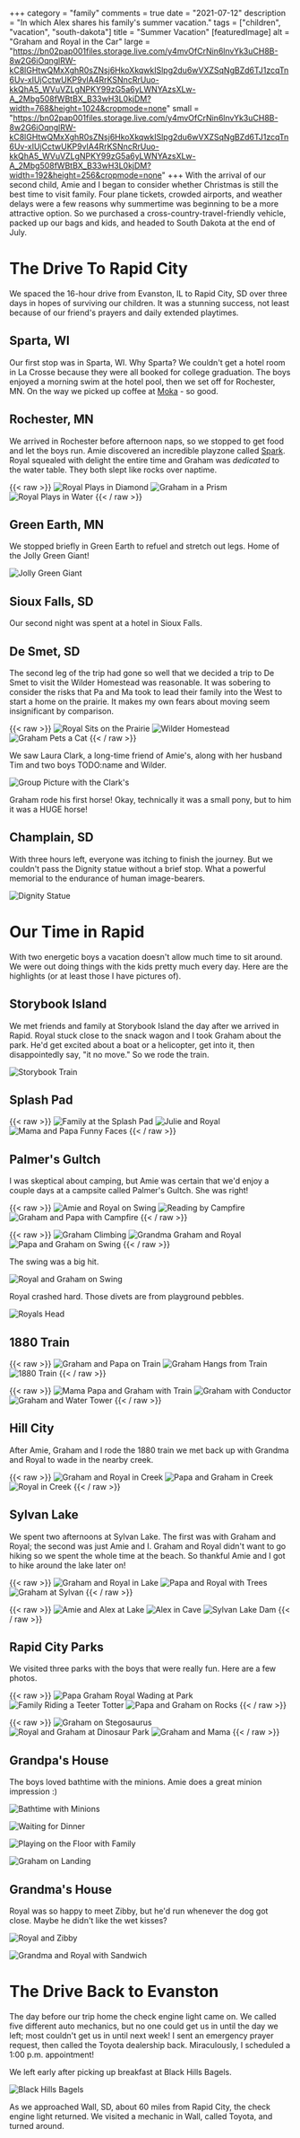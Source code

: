 +++
category = "family"
comments = true
date = "2021-07-12"
description = "In which Alex shares his family's summer vacation."
tags = ["children", "vacation", "south-dakota"]
title = "Summer Vacation"
[featuredImage]
  alt = "Graham and Royal in the Car"
  large = "https://bn02pap001files.storage.live.com/y4mvOfCrNin6lnvYk3uCH8B-8w2G6iOqnglRW-kC8lGHtwQMxXghR0sZNsj6HkoXkqwkISlpg2du6wVXZSqNgBZd6TJ1zcqTn6Uv-xIUjCctwUKP9vIA4RrKSNncRrUuo-kkQhA5_WVuVZLgNPKY99zG5a6yLWNYAzsXLw-A_2Mbg508fWBtBX_B33wH3L0kjDM?width=768&height=1024&cropmode=none"
  small = "https://bn02pap001files.storage.live.com/y4mvOfCrNin6lnvYk3uCH8B-8w2G6iOqnglRW-kC8lGHtwQMxXghR0sZNsj6HkoXkqwkISlpg2du6wVXZSqNgBZd6TJ1zcqTn6Uv-xIUjCctwUKP9vIA4RrKSNncRrUuo-kkQhA5_WVuVZLgNPKY99zG5a6yLWNYAzsXLw-A_2Mbg508fWBtBX_B33wH3L0kjDM?width=192&height=256&cropmode=none"
+++
With the arrival of our second child, Amie and I began to consider whether Christmas is still the best time to visit family. Four plane tickets, crowded airports, and weather delays were a few reasons why summertime was beginning to be a more attractive option. So we purchased a cross-country-travel-friendly vehicle, packed up our bags and kids, and headed to South Dakota at the end of July.

# The Drive To Rapid City

We spaced the 16-hour drive from Evanston, IL to Rapid City, SD over three days in hopes of surviving our children. It was a stunning success, not least because of our friend's prayers and daily extended playtimes.

## Sparta, WI

Our first stop was in Sparta, WI. Why Sparta? We couldn't get a hotel room in La Crosse because they were all booked for college graduation. The boys enjoyed a morning swim at the hotel pool, then we set off for Rochester, MN. On the way we picked up coffee at [Moka](http://www.mymokacoffee.com/) - so good.

## Rochester, MN

We arrived in Rochester before afternoon naps, so we stopped to get food and let the boys run. Amie discovered an incredible playzone called [Spark](http://www.sparkrochestermn.org/). Royal squealed with delight the entire time and Graham was _dedicated_ to the water table. They both slept like rocks over naptime.

{{< raw >}}
<img src="https://bn02pap001files.storage.live.com/y4mYunje7Ps5pTlKWXvzNovYS0y4Oemfv5RDbyug0hRyK-ILG3pw9pDiZg6w4wwtFzj3jKDT8ex4GF0e9-rkbAUADIyeBeJFDYkXTHfByIl0dn6xZt3T8EqtIsbJycCuYZgDYb5pqGPGI9x5QUttmPYuztKAN-VHBjmP_uy25W_acp3NVgutzihWT6m0jFQf5c_?width=768&height=1024&cropmode=none" alt="Royal Plays in Diamond" />
<img src="https://bn02pap001files.storage.live.com/y4mnjKoaRrjbCVcR3G1L6DnciweAtLdw1dxa6gNwAVKF9iEphnQqAAmphBgxbj11bSTWUBOvZLrYjPpOP_DdoRgY90e0jWZLOqQo9uZWSTB0yixaxkHJ3Cy4RtMCk3Gil8rwjUs8qs2qQbHdyQyYis778OVTcM6fweMlJgC7Eu_6kr63cVXm85-lWB4fPglfAVQ?width=768&height=1024&cropmode=none" alt="Graham in a Prism" />
<img src="https://bn02pap001files.storage.live.com/y4moO5FQYi0Sdnt15g54rFRmwCLZT0wlc6nIz70NrEM9TGTHsfl_gBQvZ1uhE_66qXgWbSFnxXaFUpz-Egavr8dVHZ_TXIGGJow0onfYnsCQE_GR-dTphdpaJdIetpLniMk32qQXG0hnTP5ut0CktjbGgSK3R25mTTl6ckhqPKpKfSDYtZKlEFdpJnlYg6bAHKc?width=768&height=1024&cropmode=none" alt="Royal Plays in Water" />
{{< / raw >}}

## Green Earth, MN

We stopped briefly in Green Earth to refuel and stretch out legs. Home of the Jolly Green Giant!

![Jolly Green Giant](https://bn02pap001files.storage.live.com/y4m6tIb5twO91S5OfEQcREnT3QJq13K2NzZNIgY3QCk1G0p2DXtFV4zA8GfI6ayTpJPHknowS1sLeXGPWVjl4qO7kpvC5oyxjVmSYv8XWBbuYbVaYXh9KfLB35GwsMztN-_4SWJIeQ-x0oMo1qRKWBP-f1evEqyDXJUNJCesJF7PW8Ihe2LHZFxDAfHhgOwypTP?width=768&height=1024&cropmode=none)

## Sioux Falls, SD

Our second night was spent at a hotel in Sioux Falls.

## De Smet, SD

The second leg of the trip had gone so well that we decided a trip to De Smet to visit the Wilder Homestead was reasonable. It was sobering to consider the risks that Pa and Ma took to lead their family into the West to start a home on the prairie. It makes my own fears about moving seem insignificant by comparison.

{{< raw >}}
<img src="https://bn02pap001files.storage.live.com/y4mAxy1on269dB0UdR4LRVYfhQZeeEnNK7AkWM4QSZn2DV_RGU-MXR0dADKXM_ZkrVNcf5ksdRhjcefk55jX-_-jv0gZxt79Rja9xLs0MTzGimcabnrAgCk1YPgUGH4CVeBsHcsOWUvH_sHkr3nZnsAAe3-JQSwjHvsV7EsVX9QNGcwieNSKILavghgwqtu-VeQ?width=768&height=1024&cropmode=none" alt="Royal Sits on the Prairie" />
<img src="https://bn02pap001files.storage.live.com/y4mRCHYSG-M3svC1voA8LmAKW5RBX5BoXxrQD63lgIzXdS2I2jvuDwjJ8pCvP3ccCCheF8PWhUHWgXC7JJu3yXuC0W-vx7mFseR_HumbVfq-e0C_tUji644jaLvXh-qhf2LoFS8wxoJK85FMd43eQwx2d6nMOrhRgdRa_nthucsZj4O5nKYDA9TFqYHRVRrrICj?width=1024&height=768&cropmode=none" alt="Wilder Homestead" />
<img src="https://bn02pap001files.storage.live.com/y4mV525Jof5GMfYSY7_yvKqy_NR-ULeYTbLSjTy5bkQY7GsLFhZ5qxiV6rQ2n5GDY4MXnbZDRWB9eTK1Lh5hy4rPwu0GRdex0fbz7QDQD9AiIGThRoa_VOf_UfEAEA6xa7S25s6vNHiuCtl4ilXCOOJEl-N7aqEu0Ga6jmaWzeomi_964lwPN0zCwQkFQX_Y1pH?width=1024&height=768&cropmode=none" alt="Graham Pets a Cat" />
{{< / raw >}}

We saw Laura Clark, a long-time friend of Amie's, along with her husband Tim and two boys TODO:name and Wilder.

![Group Picture with the Clark's](https://bn02pap001files.storage.live.com/y4mGg3EMD5xlIBCw6mvgSMooXKA84FtlhcEHF8SYsRXHvTkrMiZFRPhpGd6CUZVhCl5V7v0R4jijvQk7uq74RrqTV0xBoAwce-65wdutcv0e9xQLBEgbyse1ahho1I-tjQzhK6SKZ6hGHYxSEZC5dvkwrJoxUxpko0AiFT2kKu2PdG9GYHNfN9AYomKuO5fRV-k?width=768&height=1024&cropmode=none)

Graham rode his first horse! Okay, technically it was a small pony, but to him it was a HUGE horse!

## Champlain, SD

With three hours left, everyone was itching to finish the journey. But we couldn't pass the Dignity statue without a brief stop. What a powerful memorial to the endurance of human image-bearers.

![Dignity Statue](https://bn02pap001files.storage.live.com/y4mz0iyzm3_h6xVAwXeMx2ZuAtZfcR2ZVWlcoQDIjwEjEPKDCRqdEpjKbrEicHA0P8mY1rQPsveLnNkW8p2OTVoq1u4BUq8fCY8D0SdXPKGDXdbwAc8F6T-rUdDEqqaj0M77etPcHCW01Wnm0_i_zg0bNqCVv09yH75jqtiQ1NPBiUp-OXTUYQHCE2mIjuex7Rp?width=768&height=1024&cropmode=none)

# Our Time in Rapid

With two energetic boys a vacation doesn't allow much time to sit around. We were out doing things with the kids pretty much every day. Here are the highlights (or at least those I have pictures of).

## Storybook Island

We met friends and family at Storybook Island the day after we arrived in Rapid. Royal stuck close to the snack wagon and I took Graham about the park. He'd get excited about a boat or a helicopter, get into it, then disappointedly say, "it no move." So we rode the train.

![Storybook Train](https://bn02pap001files.storage.live.com/y4mZ1wDng3wOwmX-Gkm3Asrt4uVdY46HRmn1pGluARNqSaEb_IL0dJWqlTOY2VfzUUgUUtMK03N12APT2_H2EdWdkUsxN6jI2Fm3JZsEKDgLhlUUFQwOWblaf4mP8rcMa8JHT5rgvxX1WWbe5w5mD7y5aNDPmP87A7W3FUKRwBNr_qlT07VGjiLcrlF-BYaGNuw?width=768&height=1024&cropmode=none)

## Splash Pad

{{< raw >}}
<img src="https://bn02pap001files.storage.live.com/y4mEznGeww6wZyenMbZGavNmXm_Ckg5BVwZpT-ml6Ra5KFHALbPapdAZtrpCkIpmp-zlvOAH0vbYhw3GUJoSM9yEOzwQmIFU2ziUknQmxhvQhEggqPsgiBZXoXSmCMgUYx5Rr2p6VV3-mRsWiPgZFMZT4I7XDh9bkzxy-nAwUDZ4gdMX4gltPVV9w2GvpPdJPUx?width=1024&height=768&cropmode=none" alt="Family at the Splash Pad" />
<img src="https://bn02pap001files.storage.live.com/y4mxqPnshGPVWI2-96S5I0kDahDzC6M6reL18vk5nj8PcZ4l5MW60M_Doi0HsZ48woVZPI30tErO1KAI_ZX6kgyEADORaVEH0UbG0IKVCVMdEP72vrNYy02MT4WWOG5tCnsc62y4qtuI3HhCMP8cw1tEAkf0dB7ys5DehUn-OWZeywL-cN_sybd5vYXcI_R4W4F?width=768&height=1024&cropmode=none" alt="Julie and Royal" />
<img src="https://bn02pap001files.storage.live.com/y4mTym4QyTXvyI4kKAozSj-JaB7EPd8djF1p3AaB2A1mcA3oczlcV8exaX2OZ1bIsOaFuuPPNfc_wcUKoo9ztoI0yffNauAS1uXlXc7f7M7PfsvuKLWm-g_9g_omTKtmO6qbCRQF6228O9tgK07g1xWZ97twvHU00ejsjyFhh4dFF4FT0hU3p70Wc7W4XPXVcFI?width=496&height=1024&cropmode=none" alt="Mama and Papa Funny Faces" />
{{< / raw >}}

## Palmer's Gultch

I was skeptical about camping, but Amie was certain that we'd enjoy a couple days at a campsite called Palmer's Gultch. She was right!

{{< raw >}}
<img src="https://bn02pap001files.storage.live.com/y4mT1kIXqu868wbC4ZKxgw8rVN3jq_25WqbUrcT6dvHUO1j4XoFgzfzPRGvjF4-GO0oMWEvPM86-d7wAV8UL7W0kPmkVIrCXXjkEjDkO0bzBrfDnee7yFeCNe613C8ZscR1Oy_i7UQtKC3dPSXRVhEHzKhaBxn4Kaq9kUC_pR_pE1U5qCa2AQOkGvR166jU8-Dt?width=1024&height=768&cropmode=none" alt="Amie and Royal on Swing" />
<img src="https://bn02pap001files.storage.live.com/y4mVErPOyBhrIcjK8X4ZMA0sRJ-NVV1P_tpUoavfpyTqtsBrYGz6Qe_YU6H5XJGyVxQR1_-z9Lbz-ahWOzjuebcQTIwwDEvQtKjt5T3ZTlVAI6Vqib_n0Ol3wcDojK0T8HnFD1Qvpa9AiWQDnitiBFwuaBMGb6wduCq17g1y5WsjTgrxrEQOwQfV-1HMlHMS3zX?width=768&height=1024&cropmode=none" alt="Reading by Campfire" />
<img src="https://bn02pap001files.storage.live.com/y4mdD0x0kShNr1dIShxg9rDPYAhsraNc3emPUhGwni8vGVm243jdueB2vGiV0Vv788NYMyFFG8FBNzRqya-xh-AJJBPMblUq85iYhdxoaapialuUcSyYP9QghQWjE9Z5pnevraVMaARNsXYI2KrAoqyc-12tGOQdujIvZuLcyhM-Qp8jN_Exz-NAEELMCJl-4Da?width=1024&height=768&cropmode=none" alt="Graham and Papa with Campfire" />
{{< / raw >}}

{{< raw >}}
<img src="https://bn02pap001files.storage.live.com/y4m8MAb9tOtrcQZEJ7ae5YQQeRdIcu7js_aPYU4bIVfWtWjtbMtXRY-Fkg_v9vi75T1hruBa4dum4A_pDIBEXluuSRqRHROcb05Q8M7nIXoLZkTn7oQE-U-jKbGj54HZj5pgHZl1jZPXh5xzMk2v_tfZxeMOwjBIV8ZDNbcuOXxIz3WO_lOzTOVtX9T-RtwVjcN?width=768&height=1024&cropmode=none" alt="Graham Climbing" />
<img src="https://bn02pap001files.storage.live.com/y4merW36nP0cIHak_oNBoLkxVnDThliLj53dK-W6ZySRTwqf3KUwS30PpOehW3PcG_GMeQ7bIpJBdGY9Q_d1NgZuIOVj7Nw_sjE8RbMKgOZRNItV3CNvO-CBto0RGLr9NqCTrCZzZQGCzM-pIkgro9O2oMLN7G5rcOgxm5H5PCEJDgLzVPrb5URiZa8dvYGGeBp?width=1024&height=768&cropmode=none" alt="Grandma Graham and Royal" />
<img src="https://bn02pap001files.storage.live.com/y4mwY5lfJztZnxxQIOGg0XvtkWayVsv_bLXsRMCF9ryVpPUNgnPVlnUXmICUTIw0NmIhIdvPSPSah8wJBSmYt68eKRhg6TZ9F6p8drg2GSnxjHWXms0lmsy7RA3vFJijE8OL5mMbCl27yibms4Jzl27D2PW5pOiZOxkPYLhcjN6ZB2qRAgz5LzDv9Xzn95tvzsA?width=768&height=1024&cropmode=none" alt="Papa and Graham on Swing" />
{{< / raw >}}

The swing was a big hit.

![Royal and Graham on Swing](https://bn02pap001files.storage.live.com/y4msb0BgUCMu7ZPGMvDlxQ4tGsefpprzXxITzfIXnakW2xX2UMxbjmCxXrkdnbF21l_tz1kw33DatK8OuYo0Jtjng6M_3mTXpSg7ENRtQmZuygKvGQv7aLFNQLv_ti0ilIGRkD05l-UjJfLi8d7hWL42HQByfiqcNwOejS_y5_G6R_kVgQmXwarHpeYjT2bSNIl?width=1024&height=768&cropmode=none)

Royal crashed hard. Those divets are from playground pebbles.

![Royals Head](https://bn02pap001files.storage.live.com/y4mJMEXZT1k3kRWcNQsoQVeKD29-OLSpUA5i4BEsOurBG5570gWB1YK6E8fjGN1LzcTM0pVsvWg9k8s_6TLhK7ZwTGA_3_VfvRS3Cx8cJwbw32eA63a7fPbgl7nnpVdFujKI2-G1mjURFy6GPtJdUX_cUUCc1-cDM8MK0-xFLIKgL7UI7wzZAHopAlLevd-QpQr?width=768&height=1024&cropmode=none)

## 1880 Train

{{< raw >}}
<img src="https://bn02pap001files.storage.live.com/y4mZ2a40rWGWFzzTuudYpApIbXnf9nyjkA8qFWVL7d2EKTXsSV1aOlRrkO7AMleTpdUGQ1FZClFPZ0DH6Q-EI8d3fHsaHR9xKfPXjtjWnBcO_WXBwuAAriFNNeZieUY-ix0LX5POuWy9iohs6EI8Jz1Fx_bN4sP4lFRjZA7t7fhoj6W1SxAU1NCUs0MOd4XQH3f?width=1024&height=768&cropmode=none" alt="Graham and Papa on Train" />
<img src="https://bn02pap001files.storage.live.com/y4mnAyCI3TiAKIFIxdOWBNSZLrywfL0jaoe4-fFVtEnqZoVe8i7VGMCjVIj11bTU54KQf2u3mtUO7j6Y6hUTx_S9Z_dYXLMkwwB6UXX5ZjdJnFTcAeG4facfHcSyY5a_4KjFud34yfPclGDwhkh-SmggoFfWRpWTQA6YbWt4fcJutZxWlN9vddmDd4BqWKfspMi?width=768&height=1024&cropmode=none" alt="Graham Hangs from Train" />
<img src="https://bn02pap001files.storage.live.com/y4mHMwqKiJmIfgAOn-miUoz44oNqWzwlJs2x6oSstiCzhBYtcnByaOt960Foi3WAFt3gdiGGON508HAFlxbl37JvdzLvURtnbOKV_lMlIb3HJxPDS8yZYd1FqqRNgTYA7VKCd-IvW7JdaNUWD8TelMNVUwq13KQmBBqdSVOVK0gD9QP0tNA6wETc_jUczITHtfU?width=768&height=1024&cropmode=none" alt="1880 Train" />
{{< / raw >}}

{{< raw >}}
<img src="https://bn02pap001files.storage.live.com/y4m_GQj7IU4blt0ZJ_KASM-w5AWSVqGF6vZz383A3uxExKG2F5aDJwM2290ei9ctvzOG2tv99hWSzc6RIQKBc3-pqxS7BCJB9KFPJdTIUpsWr0LLhng4vFiNyMsZcKHA7XwF2v9gpUVypDAui3S_RqknatDm3XBQ7Xk67NynnK3NzT5oY53x_egvi_HNOu7R0mo?width=1024&height=768&cropmode=none" alt="Mama Papa and Graham with Train" />
<img src="https://bn02pap001files.storage.live.com/y4mvhuVv7BCt3kuuhDAAaOfV1NHPW2VX5mIFdH23y54t65O0gKGI8qiUALHBo5VVTDmXX8UeCcTObTc48gdZ_gLXiTHX9AXaTzPRJ6MOmk7j8rYEnryYSnmreSADu3G1SGA1WWzuL_sHlAVKf1srIZAe4vgk8uVmpok5YaDNLELoeEPTPpnMmAyhpH1V9XF8fNy?width=768&height=1024&cropmode=none" alt="Graham with Conductor" />
<img src="https://bn02pap001files.storage.live.com/y4mjo63leRIpSS0BrEEmsbV0zBcqi_k_-RIPoY4rBY18hn-_nr9I1JCfzu0G3i0AHOta1qngdN2WSCwd50-5o0jUb4vtpDjqyWnzmapqPV0agDpWiMVZEAybVcxk-AHg2eDqyisgPEtPRAnUfhubCWWvPGWt7S1dXF4eBDJrzCcklrBIIwTqNExn4pTEcUj9obL?width=768&height=1024&cropmode=none" alt="Graham and Water Tower" />
{{< / raw >}}

## Hill City

After Amie, Graham and I rode the 1880 train we met back up with Grandma and Royal to wade in the nearby creek.

{{< raw >}}
<img src="https://bn02pap001files.storage.live.com/y4mtArYzC3Hf3m-NkNpHTE1Jm5A9FPof5MJhT5HcFJ5Bjz0Sn_IIPV4NUaAlByyxGrnhWkopqVon3RenVWDGwlrD79xToSRSkH_PLaHtz7z6P4doK4aPZeez0C6hT_XDDUAkJdsfWJ3Dw1HDpPW9DkorwrPQ6B6vZuzG4Fe4v8LU1DnMyoaIdse7uIM76CFc4Nw?width=768&height=1024&cropmode=none" alt="Graham and Royal in Creek" />
<img src="https://bn02pap001files.storage.live.com/y4mitFhTzqzHvRWDTH4nMRFWu8HfXBnDD5LNSSbHu1WaGjc2VbocYiQwBcyLzoUgUqaBoqQ2pnW2QpP978JpR-h-QnVvOQp5r2NtgXUNrcnwbz1BGBkfNFupRd9tQerT3iJ_5AS0yTHwBtm7In9_ClsyMkTOao7vYv4B0GApJUy_Jwm426ax00jOboJIBOW59_n?width=768&height=1024&cropmode=none" alt="Papa and Graham in Creek" />
<img src="https://bn02pap001files.storage.live.com/y4mY3Rb3bvJPgyVfko92JJlvrTq1VEym5btbMwqhP4Uczlltgf3l3MhB72oDNGR1GMOgZluD4OoVESPsFGiQwAkDTNXl5JcBasaPRgAcJqyvNd_brLxEO-GxCPCA3a1keYoZjGSuHg4LXjjH16h6xkFLIJoW-VCDWUuZrcePcqJ8dEh73QS182h0h0eCvk5CU5Q?width=768&height=1024&cropmode=none" alt="Royal in Creek" />
{{< / raw >}}

## Sylvan Lake

We spent two afternoons at Sylvan Lake. The first was with Graham and Royal; the second was just Amie and I. Graham and Royal didn't want to go hiking so we spent the whole time at the beach. So thankful Amie and I got to hike around the lake later on!

{{< raw >}}
<img src="https://bn02pap001files.storage.live.com/y4m6TmCm028WoZAYSs_4uBIHKFWCTnKlvKcAaPAhR5A7UywrymlODhd_O6Sh41mDWiRIvstsoWQ06HTqmU_txDjdQ3EQdzqHt9kqB2-SFOJg8sfH5geoNdr4LQ3M9249AdelwoFiKAKvBPkcjbQal2qnQCE60-VbAw-IEQVfO7U4t-HiYP5Yl_cGA8QaGhNE7mH?width=768&height=1024&cropmode=none" alt="Graham and Royal in Lake" />
<img src="https://bn02pap001files.storage.live.com/y4mD70ogjm947Q1lxkmxi__LhVOxkmqmHHavSUGzr2FrHTzRALcqTGp9o6FjPviHrP_q4lC1Cxasn0CUc_C75qDwhW1U0dMjAI3kBVXEN3nvOfidRPjwP6r-LrBfd3lTY7XXqSIFyyD4U-OoMVebUwkt_EXBOjbLIcUcgB3WHzziiye5CZwLjvnTRcXxw4h8xuO?width=768&height=1024&cropmode=none" alt="Papa and Royal with Trees" />
<img src="https://bn02pap001files.storage.live.com/y4miQEqgLYCmc3eH76jGWLxqnYLtpyXlbYobmNPQVqKtBwcicC8RHazV1u8yZC0nWwYBk7JCUtq40msCCcmLUPRuwCmTK0eVsXqmC3TpOWWUKIAhtla4v8uRBqvOZpSckXtSk8JLu-uGfQtdg9yk3fwSRp6s-cS5FdDGtt3WiWE3tVSiX3-Oyz1J_NuYuI_XvDG?width=1024&height=768&cropmode=none" alt="Graham at Sylvan" />
{{< / raw >}}

{{< raw >}}
<img src="https://bn02pap001files.storage.live.com/y4mOCMBTOaWd79rIanLkU3OBsNLXMgieoTNu7KEIyQmT4a31iBDbL0cPTpi1xX8ZmbutJs4FnJbUQ4t2qm4ck85sRWw89SXMMfqRDMZiih3b2N5pFvnZpBtdo9wo8WNJUlqVeFd0S_sS_ySgXpryRbFBSAwtfaukLx_I73xlkzyb-j4jQrVXvbcxZCldu4NKrz1?width=768&height=1024&cropmode=none" alt="Amie and Alex at Lake" />
<img src="https://bn02pap001files.storage.live.com/y4moZR2TP9lFrnqh2DTgReaD6bAZXoSlnETFu5eb1beadxeV2P0_sdSI1pw_MwYSuqB3cT-wP6XnwNHRKg6pOvFIOmSoawYJ4nDTB9MEzUh6DImLfsOSe1c-RuANoJX54fWaau94l2DcvGideBiaSDnGjiqKol-DJH5ed4O9-nNdPcozrdWAss0Mpvu3YSWK9EA?width=768&height=1024&cropmode=none" alt="Alex in Cave" />
<img src="https://bn02pap001files.storage.live.com/y4mEkNsB4WnehGG-h9qqKvcjz8hR96YXOG6bDts9hkuR2O7gcs80Gpit4k1HYAgtGVtDZAUNwbz_9h2Opo6xpqyjBp8CUxcJPpYUm01i2gEqYJNtKRQcHauXj166TtS-ZYjNU3ejtFsGt5eWCD3BItDm4uA7WWt23-sYo68qn1H-ooSjtvk-UnS-UxSR0BplBvY?width=1024&height=768&cropmode=none" alt="Sylvan Lake Dam" />
{{< / raw >}}

## Rapid City Parks

We visited three parks with the boys that were really fun. Here are a few photos.

{{< raw >}}
<img src="https://bn02pap001files.storage.live.com/y4m8VPOCe0kyxJh0LYvEw2PqWLuNck_4S2acETHTNbV7UStWzmxJXvcTcVRRmPnJtf73kpwfHi329AzvNlQqlE_mEgqW77vZ2ThAdw7om5ODXOOnHjn-JoiSplAI4de7YsPlnUzZMsRNn6LxNUP10r5bq8KDzT2g9piYVDYy0hYsrBcFuUF9Ih6GWBz89KNbLbQ?width=768&height=1024&cropmode=none" alt="Papa Graham Royal Wading at Park" />
<img src="https://bn02pap001files.storage.live.com/y4mY6EdSi_-P2pvvSzHNKMyKzD5N3LwzQSvGsZoZavjahuepvXpBfN56XniUF-L6soThDffkW-PdSh5aFYjIwOXOnJ_5F-mOZBdIUGEJf5Je7w5RVAdc2ksUyW7-zb1uic9k0k2lITZxzPEVa16lesqY3oOvPEBDKXW27w-_VlJoGVg74kIZGBLzNayiq55rRsT?width=1024&height=768&cropmode=none" alt="Family Riding a Teeter Totter" />
<img src="https://bn02pap001files.storage.live.com/y4mNnraEHI4lXTxaRDOBXn7K8a6AiYmnsxa42xqS0NqvL_ueCsREi8HBt7ksR0HYvAs_KZQbMEf6GxyozCDyJTMdWYEYZK608qWrdAd6K-EnzqiAk6dxoy0Phg6thtqy2EIoxjkli5DyCwuk9lrF-BMqBEz8yQvxPIn9OxXyY5WrtXNzShyegPMVIq907xs8N0g?width=1024&height=768&cropmode=none" alt="Papa and Graham on Rocks" />
{{< / raw >}}

{{< raw >}}
<img src="https://bn02pap001files.storage.live.com/y4mHHzMZlioV5iGRVy53SnyrxRSF-M0khRYo4go1DyvsDZ0YRdeMWXQMYAtS5OwmnBLwdtPjqj1o-sVI5EIIy9ED7vvelI6UXlc2G6j6_KXXj5mYRcfKTJLQ446HW2ovTL-cPCl8_K-4xx0k8YZSX9D-8r7t5M4JF1gARHoR6dcTOxA_h1GO-Oh9CKdLAfmqNyP?width=768&height=1024&cropmode=none" alt="Graham on Stegosaurus" />
<img src="https://bn02pap001files.storage.live.com/y4myIoBRRn-77h9J-CsUCSt0waZG2gTafFDsg2rIGgO1kCaGlsPaQSzGDlb8_hnqMo_0nZHH2Cs667rNPbdYg1mJJ9mq_fTVO5RG5GDTl5HTJGHpisbijNEg-mNKYn5XbUDRhPiLneC9Q5t0MA2Q4Uhx6Gvbvr3xaFnxPf8nT1sRI9lyIQ7SLvIjEmwTn6COrec?width=768&height=1024&cropmode=none" alt="Royal and Graham at Dinosaur Park" />
<img src="https://bn02pap001files.storage.live.com/y4mbrIesHeV2sMeXJ4Mlm_zLIje9eZhIXzrjstrZpJw8hIf7nnsDiYHak-SzykcvETjwmTCm4dFW1wB15ee1MkNjBbuPYOuXSB74J0phymWR0WRolhBC2U_5-cJtvjgq8DzHHiyDxef5H91azBKZWjN1zasOgF_7buncgULwhlsDOI75CjYHMvy17bwHfRZw3gE?width=768&height=1024&cropmode=none" alt="Graham and Mama" />
{{< / raw >}}

## Grandpa's House

The boys loved bathtime with the minions. Amie does a great minion impression :)

![Bathtime with Minions](https://bn02pap001files.storage.live.com/y4mPIAD5cGTC0NYKgxRXCQREaScfAghdddyEVoLFgiVTogoU5szu-IX92WYmqx8FD9u3qeQY6tyB0tVRFONerWEdviSK8dLH1i7sFdm5HoOfLk8H80MaLftV6-CffGpt7-0EUhf6AwnalxTCBvOHnOE6Q-bdfjPF3te36lMJ0BrwKt3fvfQhMq0VmgOP-tArK3H?width=1024&height=768&cropmode=none)

![Waiting for Dinner](https://bn02pap001files.storage.live.com/y4mMyq_6KzsxVBcguklDa2DYjRfTtNwwgBu-jBOv7NDP3NGsotJnpnui8D5bu19K8EwCZlczpKmFgCX06McneayOXONxkhxdA2-Hd9KuhrZZV9D14iAnsVDrbhjjtl3UH1F0Uhpnibiv9j6423pauz_ducibC1j6H4wQoss_duC7a1KAX8x--PegrpM0JmFeA2B?width=768&height=1024&cropmode=none)

![Playing on the Floor with Family](https://bn02pap001files.storage.live.com/y4mHMh3vj71akc7SO1KcnjeZe294Cx7zavLNkFPNcJrzJ9a-LFrxfiIP--0eyAoi0FpPm0z3UikiIuEtTy3JZOgMR5_6XLt25aJnwtCaCj5YAGHUEiiZf73UKeys3eCp-KnCzwlBGwuSqSG5QV8JLlJJlD8O0ReEDI3HBCy5QXMvMZGzb4r9NMzs3aM1M7CmVt0?width=768&height=1024&cropmode=none)

![Graham on Landing](https://bn02pap001files.storage.live.com/y4m6RrakLn3UwlDCLAm3e8MnLbNi-d80TlEghppRqbYhbgcAZeh8fuwkISM5QwEIS1MUmUgSvtJR0BePVhdQ7sYURuZyEXqkHqR_81vEPp61VYH79kGf8jno3oxbXC6bdlZ51VGSvwGO84Bw5gkDmrraUAQzlL8k2A3iEHOPZqIF-Q-9vw2_WUU3zSdPH9Zty7s?width=768&height=1024&cropmode=none)

## Grandma's House

Royal was so happy to meet Zibby, but he'd run whenever the dog got close. Maybe he didn't like the wet kisses?

![Royal and Zibby](https://bn02pap001files.storage.live.com/y4mltJlA4MexW8ZegELnCsC9_8ucUIJbO3uNK8AmddZwi0hJj_wy0BF159cHNxDisKG4dzMvVirX5TC8I3ZPi7pUc0OTw-dGRRyXN4cWzb3GNHrhVDxHlbxgjYaxCLvrwjJBsYhqpReSVAy612Qq6WehGsCrwTRwG6AFmO8dQ_FV5RsZN-yG9Sj2uWBl17p0fsB?width=768&height=1024&cropmode=none)

![Grandma and Royal with Sandwich](https://bn02pap001files.storage.live.com/y4miOIFVkpJVRtYteOc_svidnHZ3S8lNhNuZIHJXbwOEp65urmZHGfuaYev2vwFVMCVT9VIEgpsHYw7OgP_R1P2OQlrLbz2zgFNybORT77M1QIouWDLKoK4H76acz0IYe1Y-WSPRG6ka5NAJCr7Y4nIPKIc3DTp6SV9uOG3yvC1JOAEfslNuFVn6Fk6jNOj18uR?width=768&height=1024&cropmode=none)

# The Drive Back to Evanston

The day before our trip home the check engine light came on. We called five different auto mechanics, but no one could get us in until the day we left; most couldn't get us in until next week! I sent an emergency prayer request, then called the Toyota dealership back. Miraculously, I scheduled a 1:00 p.m. appointment!

We left early after picking up breakfast at Black Hills Bagels.

![Black Hills Bagels](https://bn02pap001files.storage.live.com/y4mcwTusrbwJNIr6BLN5jhdWSJBE6cZ0GHAOn5pmzgBmRDfWYKK_LmJieDIhUTN89x7SRYfrEmTj06xcekZ8GW6sCuivxyp8kZ8h_63jNAvc284nNyi_nsG-DHJmwOPUd_ciBTvPKRF1tGFYroYrajo8nOmLu8t-yLlwRrx6PcZt9biogEo2gC0Y06UhqI7c4ux?width=1024&height=768&cropmode=none)

As we approached Wall, SD, about 60 miles from Rapid City, the check engine light returned. We visited a mechanic in Wall, called Toyota, and turned around.
